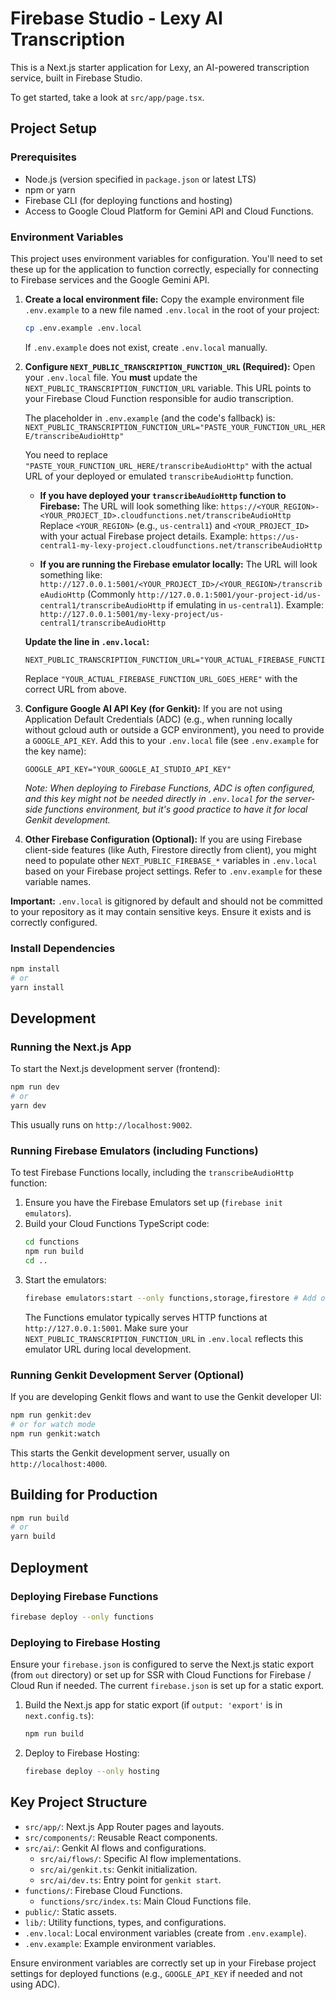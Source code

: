 # Firebase Studio - Lexy AI Transcription

This is a Next.js starter application for Lexy, an AI-powered transcription service, built in Firebase Studio.

To get started, take a look at `src/app/page.tsx`.

## Project Setup

### Prerequisites

*   Node.js (version specified in `package.json` or latest LTS)
*   npm or yarn
*   Firebase CLI (for deploying functions and hosting)
*   Access to Google Cloud Platform for Gemini API and Cloud Functions.

### Environment Variables

This project uses environment variables for configuration. You'll need to set these up for the application to function correctly, especially for connecting to Firebase services and the Google Gemini API.

1.  **Create a local environment file:**
    Copy the example environment file `.env.example` to a new file named `.env.local` in the root of your project:
    ```bash
    cp .env.example .env.local
    ```
    If `.env.example` does not exist, create `.env.local` manually.

2.  **Configure `NEXT_PUBLIC_TRANSCRIPTION_FUNCTION_URL` (Required):**
    Open your `.env.local` file. You **must** update the `NEXT_PUBLIC_TRANSCRIPTION_FUNCTION_URL` variable. This URL points to your Firebase Cloud Function responsible for audio transcription.

    The placeholder in `.env.example` (and the code's fallback) is:
    `NEXT_PUBLIC_TRANSCRIPTION_FUNCTION_URL="PASTE_YOUR_FUNCTION_URL_HERE/transcribeAudioHttp"`

    You need to replace `"PASTE_YOUR_FUNCTION_URL_HERE/transcribeAudioHttp"` with the actual URL of your deployed or emulated `transcribeAudioHttp` function.

    *   **If you have deployed your `transcribeAudioHttp` function to Firebase:**
        The URL will look something like:
        `https://<YOUR_REGION>-<YOUR_PROJECT_ID>.cloudfunctions.net/transcribeAudioHttp`
        Replace `<YOUR_REGION>` (e.g., `us-central1`) and `<YOUR_PROJECT_ID>` with your actual Firebase project details.
        Example: `https://us-central1-my-lexy-project.cloudfunctions.net/transcribeAudioHttp`

    *   **If you are running the Firebase emulator locally:**
        The URL will look something like:
        `http://127.0.0.1:5001/<YOUR_PROJECT_ID>/<YOUR_REGION>/transcribeAudioHttp`
        (Commonly `http://127.0.0.1:5001/your-project-id/us-central1/transcribeAudioHttp` if emulating in `us-central1`).
        Example: `http://127.0.0.1:5001/my-lexy-project/us-central1/transcribeAudioHttp`

    **Update the line in `.env.local`:**
    ```env
    NEXT_PUBLIC_TRANSCRIPTION_FUNCTION_URL="YOUR_ACTUAL_FIREBASE_FUNCTION_URL_GOES_HERE"
    ```
    Replace `"YOUR_ACTUAL_FIREBASE_FUNCTION_URL_GOES_HERE"` with the correct URL from above.

3.  **Configure Google AI API Key (for Genkit):**
    If you are not using Application Default Credentials (ADC) (e.g., when running locally without gcloud auth or outside a GCP environment), you need to provide a `GOOGLE_API_KEY`.
    Add this to your `.env.local` file (see `.env.example` for the key name):
    ```env
    GOOGLE_API_KEY="YOUR_GOOGLE_AI_STUDIO_API_KEY"
    ```
    *Note: When deploying to Firebase Functions, ADC is often configured, and this key might not be needed directly in `.env.local` for the server-side functions environment, but it's good practice to have it for local Genkit development.*

4.  **Other Firebase Configuration (Optional):**
    If you are using Firebase client-side features (like Auth, Firestore directly from client), you might need to populate other `NEXT_PUBLIC_FIREBASE_*` variables in `.env.local` based on your Firebase project settings. Refer to `.env.example` for these variable names.

**Important:** `.env.local` is gitignored by default and should not be committed to your repository as it may contain sensitive keys. Ensure it exists and is correctly configured.

### Install Dependencies

```bash
npm install
# or
yarn install
```

## Development

### Running the Next.js App

To start the Next.js development server (frontend):

```bash
npm run dev
# or
yarn dev
```
This usually runs on `http://localhost:9002`.

### Running Firebase Emulators (including Functions)

To test Firebase Functions locally, including the `transcribeAudioHttp` function:

1.  Ensure you have the Firebase Emulators set up (`firebase init emulators`).
2.  Build your Cloud Functions TypeScript code:
    ```bash
    cd functions
    npm run build
    cd ..
    ```
3.  Start the emulators:
    ```bash
    firebase emulators:start --only functions,storage,firestore # Add other services if needed
    ```
    The Functions emulator typically serves HTTP functions at `http://127.0.0.1:5001`. Make sure your `NEXT_PUBLIC_TRANSCRIPTION_FUNCTION_URL` in `.env.local` reflects this emulator URL during local development.

### Running Genkit Development Server (Optional)

If you are developing Genkit flows and want to use the Genkit developer UI:

```bash
npm run genkit:dev
# or for watch mode
npm run genkit:watch
```
This starts the Genkit development server, usually on `http://localhost:4000`.

## Building for Production

```bash
npm run build
# or
yarn build
```

## Deployment

### Deploying Firebase Functions

```bash
firebase deploy --only functions
```

### Deploying to Firebase Hosting

Ensure your `firebase.json` is configured to serve the Next.js static export (from `out` directory) or set up for SSR with Cloud Functions for Firebase / Cloud Run if needed. The current `firebase.json` is set up for a static export.

1.  Build the Next.js app for static export (if `output: 'export'` is in `next.config.ts`):
    ```bash
    npm run build
    ```
2.  Deploy to Firebase Hosting:
    ```bash
    firebase deploy --only hosting
    ```

## Key Project Structure

*   `src/app/`: Next.js App Router pages and layouts.
*   `src/components/`: Reusable React components.
*   `src/ai/`: Genkit AI flows and configurations.
    *   `src/ai/flows/`: Specific AI flow implementations.
    *   `src/ai/genkit.ts`: Genkit initialization.
    *   `src/ai/dev.ts`: Entry point for `genkit start`.
*   `functions/`: Firebase Cloud Functions.
    *   `functions/src/index.ts`: Main Cloud Functions file.
*   `public/`: Static assets.
*   `lib/`: Utility functions, types, and configurations.
*   `.env.local`: Local environment variables (create from `.env.example`).
*   `.env.example`: Example environment variables.

Ensure environment variables are correctly set up in your Firebase project settings for deployed functions (e.g., `GOOGLE_API_KEY` if needed and not using ADC).
